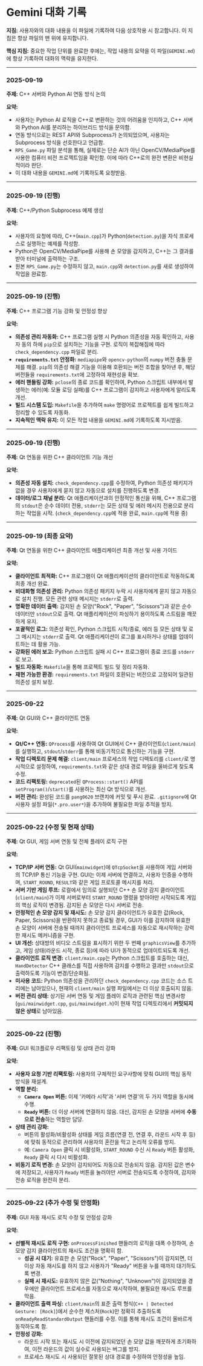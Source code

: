 # Gemini 대화 기록

**지침:** 사용자와의 대화 내용을 이 파일에 기록하여 다음 상호작용 시 참고합니다. 이 지침은 항상 파일의 맨 위에 유지합니다.

**핵심 지침:** 중요한 작업 단위를 완료한 후에는, 작업 내용의 요약을 이 파일(`GEMINI.md`)에 항상 기록하여 대화의 맥락을 유지한다.

---

### 2025-09-19

**주제:** C++ 서버와 Python AI 연동 방식 논의

**요약:**
*   사용자는 Python AI 로직을 C++로 변환하는 것의 어려움을 인지하고, C++ 서버와 Python AI를 분리하는 하이브리드 방식을 문의함.
*   연동 방식으로는 REST API와 Subprocess가 논의되었으며, 사용자는 Subprocess 방식을 선호한다고 언급함.
*   `RPS_Game.py` 파일 분석을 통해, 실제로는 단순 AI가 아닌 OpenCV/MediaPipe를 사용한 컴퓨터 비전 프로젝트임을 확인함. 이에 따라 C++로의 완전 변환은 비현실적이라 판단.
*   이 대화 내용을 `GEMINI.md`에 기록하도록 요청받음.

---

### 2025-09-19 (진행)

**주제:** C++/Python Subprocess 예제 생성

**요약:**
*   사용자의 요청에 따라, C++(`main.cpp`)가 Python(`detection.py`)을 자식 프로세스로 실행하는 예제를 작성함.
*   Python은 OpenCV/MediaPipe를 사용해 손 모양을 감지하고, C++는 그 결과를 받아 터미널에 출력하는 구조.
*   원본 `RPS_Game.py`는 수정하지 않고, `main.cpp`와 `detection.py`를 새로 생성하여 작업을 완료함.

---

### 2025-09-19 (진행)

**주제:** C++ 프로그램 기능 강화 및 안정성 향상

**요약:**
*   **의존성 관리 자동화:** C++ 프로그램 실행 시 Python 의존성을 자동 확인하고, 사용자 동의 하에 `pip`으로 설치하는 기능을 구현. 로직이 복잡해짐에 따라 `check_dependency.cpp` 파일로 분리.
*   **`requirements.txt` 안정화:** `mediapipe`와 `opencv-python`의 `numpy` 버전 충돌 문제를 해결. `pip`의 의존성 해결 기능을 이용해 호환되는 버전 조합을 찾아낸 후, 해당 버전들을 `requirements.txt`에 고정하여 재현성을 확보.
*   **에러 핸들링 강화:** `pclose`의 종료 코드를 확인하여, Python 스크립트 내부에서 발생하는 에러(예: 모듈 로딩 실패)를 C++ 프로그램이 감지하고 사용자에게 알리도록 개선.
*   **빌드 시스템 도입:** `Makefile`을 추가하여 `make` 명령어로 프로젝트를 쉽게 빌드하고 정리할 수 있도록 자동화.
*   **지속적인 맥락 유지:** 이 모든 작업 내용을 `GEMINI.md`에 기록하도록 지시받음.

---

### 2025-09-19 (진행)

**주제:** Qt 연동을 위한 C++ 클라이언트 기능 개선

**요약:**
*   **의존성 자동 설치:** `check_dependency.cpp`를 수정하여, Python 의존성 패키지가 없을 경우 사용자에게 묻지 않고 자동으로 설치를 진행하도록 변경.
*   **데이터/로그 채널 분리:** Qt 애플리케이션과의 안정적인 통신을 위해, C++ 프로그램의 `stdout`은 순수 데이터 전용, `stderr`는 모든 상태 및 에러 메시지 전용으로 분리하는 작업을 시작. (`check_dependency.cpp`에 적용 완료, `main.cpp`에 적용 중)

---

### 2025-09-19 (최종 요약)

**주제:** Qt 연동을 위한 C++ 클라이언트 애플리케이션 최종 개선 및 사용 가이드

**요약:**
*   **클라이언트 최적화:** C++ 프로그램이 Qt 애플리케이션의 클라이언트로 작동하도록 최종 개선 완료.
*   **비대화형 의존성 관리:** Python 의존성 패키지 누락 시 사용자에게 묻지 않고 자동으로 설치 진행. 모든 관련 상태 메시지는 `stderr`로 출력.
*   **명확한 데이터 출력:** 감지된 손 모양("Rock", "Paper", "Scissors")과 같은 순수 데이터만 `stdout`으로 출력. Qt 애플리케이션이 파싱하기 용이하도록 스트림을 깨끗하게 유지.
*   **포괄적인 로그:** 의존성 확인, Python 스크립트 시작/종료, 에러 등 모든 상태 및 로그 메시지는 `stderr`로 출력. Qt 애플리케이션이 로그를 표시하거나 상태를 업데이트하는 데 활용 가능.
*   **강화된 에러 보고:** Python 스크립트 실패 시 C++ 프로그램이 종료 코드를 `stderr`로 보고.
*   **빌드 자동화:** `Makefile`을 통해 프로젝트 빌드 및 정리 자동화.
*   **재현 가능한 환경:** `requirements.txt` 파일이 호환되는 버전으로 고정되어 일관된 의존성 설치 보장.

---

### 2025-09-22

**주제:** Qt GUI와 C++ 클라이언트 연동

**요약:**
*   **Qt/C++ 연동:** `QProcess`를 사용하여 Qt GUI에서 C++ 클라이언트(`client/main`)를 실행하고, `stdout`/`stderr`를 통해 비동기적으로 통신하는 기능을 구현.
*   **작업 디렉토리 문제 해결:** `client/main` 프로세스의 작업 디렉토리를 `client/`로 명시적으로 설정하여, `requirements.txt`와 같은 상대 경로 파일을 올바르게 찾도록 수정.
*   **코드 리팩토링:** `deprecated`된 `QProcess::start()` API를 `setProgram()`/`start()`를 사용하는 최신 Qt 방식으로 개선.
*   **버전 관리:** 완성된 코드를 `pang0620` 브랜치에 커밋 및 푸시 완료. `.gitignore`에 Qt 사용자 설정 파일(`*.pro.user*`)을 추가하여 불필요한 파일 추적을 방지.

---

### 2025-09-22 (수정 및 현재 상태)

**주제:** Qt GUI, 게임 서버 연동 및 전체 플레이 로직 구현

**요약:**
*   **TCP/IP 서버 연동:** Qt GUI(`mainwidget`)에 `QTcpSocket`을 사용하여 게임 서버와의 TCP/IP 통신 기능을 구현. GUI는 이제 서버에 연결하고, 사용자 인증을 수행하며, `START_ROUND`, `RESULT`와 같은 게임 프로토콜 메시지를 처리.
*   **서버 기반 게임 루프:** 로컬에서 임의로 실행되던 C++ 손 모양 감지 클라이언트(`client/main`)가 이제 서버로부터 `START_ROUND` 명령을 받아야만 시작되도록 게임의 핵심 로직이 변경됨. 감지된 손 모양은 다시 서버로 전송.
*   **안정적인 손 모양 감지 및 재시도:** 손 모양 감지 클라이언트가 유효한 값(Rock, Paper, Scissors)을 반환하지 못하고 종료될 경우, GUI가 이를 감지하여 유효한 손 모양이 서버에 전송될 때까지 클라이언트 프로세스를 자동으로 재시작하는 강력한 재시도 메커니즘을 구현.
*   **UI 개선:** 상대방의 비디오 스트림을 표시하기 위한 두 번째 `graphicsView`를 추가하고, 게임 상태(라운드 시작, 종료 등)에 따라 UI가 동적으로 업데이트되도록 개선.
*   **클라이언트 로직 변경:** `client/main.cpp`는 Python 스크립트를 호출하는 대신, `HandDetector` C++ 클래스를 직접 사용하여 감지를 수행하고 결과만 `stdout`으로 출력하도록 기능이 변경/단순화됨.
*   **미사용 코드:** Python 의존성을 관리하던 `check_dependency.cpp` 코드는 소스 트리에는 남아있으나, 현재의 `client/main` 실행 파일에서는 더 이상 호출되지 않음.
*   **버전 관리 상태:** 상기된 서버 연동 및 게임 플레이 로직과 관련된 핵심 변경사항(`gui/mainwidget.cpp`, `gui/mainwidget.h`)이 현재 작업 디렉토리에서 **커밋되지 않은 상태**로 남아있음.

---

### 2025-09-22 (진행)

**주제:** GUI 워크플로우 리팩토링 및 상태 관리 강화

**요약:**
*   **사용자 요청 기반 리팩토링:** 사용자의 구체적인 요구사항에 맞춰 GUI의 핵심 동작 방식을 재설계.
*   **역할 분리:**
    *   **`Camera Open` 버튼:** 이제 '카메라 시작'과 '서버 연결'의 두 가지 역할을 동시에 수행.
    *   **`Ready` 버튼:** 더 이상 서버에 연결하지 않음. 대신, 감지된 손 모양을 서버에 **수동으로 전송**하는 역할만 담당.
*   **상태 관리 강화:**
    *   버튼의 활성화/비활성화 상태를 게임 흐름(연결 전, 연결 후, 라운드 시작 후 등)에 맞춰 동적으로 관리하여 사용자의 혼란을 막고 논리적 오류를 방지.
    *   예: `Camera Open` 클릭 시 비활성화, `START_ROUND` 수신 시 `Ready` 버튼 활성화, `Ready` 클릭 시 다시 비활성화.
*   **비동기 로직 변경:** 손 모양이 감지되어도 자동으로 전송되지 않음. 감지된 값은 변수에 저장되고, 사용자가 `Ready` 버튼을 눌러야만 서버로 전송되도록 수정하여, 감지와 전송 로직을 완전히 분리.
---

### 2025-09-22 (추가 수정 및 안정화)

**주제:** GUI 자동 재시도 로직 수정 및 안정성 강화

**요약:**
*   **선별적 재시도 로직 구현:** `onProcessFinished` 핸들러의 로직을 대폭 수정하여, 손 모양 감지 클라이언트의 재시도 조건을 명확히 함.
    *   **성공 시 대기:** 유효한 손 모양("Rock", "Paper", "Scissors")이 감지되면, 더 이상 자동 재시도를 하지 않고 사용자가 "Ready" 버튼을 누를 때까지 대기하도록 변경.
    *   **실패 시 재시도:** 유효하지 않은 값("Nothing", "Unknown")이 감지되었을 경우에만 클라이언트 프로세스를 자동으로 재시작하여, 불필요한 재시도 루프를 막음.
*   **클라이언트 출력 파싱:** `client/main`의 표준 출력 형식(`C++ | Detected Gesture: [Rock]`)에서 순수한 제스처(`Rock`)만 정확히 추출하도록 `onReadyReadStandardOutput` 핸들러를 수정. 이를 통해 재시도 조건이 올바르게 동작하도록 함.
*   **안정성 강화:**
    *   라운드 시작 또는 재시도 시 이전에 감지되었던 손 모양 값을 깨끗하게 초기화하여, 이전 라운드의 값이 실수로 사용되는 버그를 방지.
    *   프로세스 재시도 시 사용되던 잘못된 상대 경로를 수정하여 안정성을 높임.

